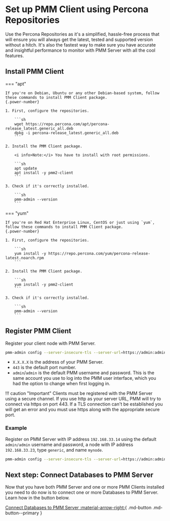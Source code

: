 # Set up PMM Client using Percona Repositories

Use the Percona Repositories as it's a simplified, hassle-free process that will ensure you will always get the latest, tested and supported version without a hitch. It's also the fastest way to make sure you have accurate and insightful performance to monitor with PMM Server with all the cool features.

## Install PMM Client

=== "apt"

    If you're on Debian, Ubuntu or any other Debian-based system, follow these commands to install PMM Client package.
    {.power-number}

    1. First, configure the repositories.

        ```sh
        wget https://repo.percona.com/apt/percona-release_latest.generic_all.deb
        dpkg -i percona-release_latest.generic_all.deb
        ```

    2. Install the PMM Client package.

        <i info>Note:</i> You have to install with root permissions.

        ```sh
        apt update
        apt install -y pmm2-client
        ```

    3. Check if it's correctly installed.

        ```sh
        pmm-admin --version
        ```

=== "yum"

    If you're on Red Hat Enterprise Linux, CentOS or just using `yum`, follow these commands to install PMM Client package.
    {.power-number}

    1. First, configure the repositories.

        ```sh
        yum install -y https://repo.percona.com/yum/percona-release-latest.noarch.rpm
        ```

    2. Install the PMM Client package.

        ```sh
        yum install -y pmm2-client
        ```

    3. Check if it's correctly installed.

        ```sh
        pmm-admin --version
        ```

## Register PMM Client

Register your client node with PMM Server.

```sh
pmm-admin config --server-insecure-tls --server-url=https://admin:admin@X.X.X.X:443
```

- `X.X.X.X` is the address of your PMM Server.
- `443` is the default port number.
- `admin`/`admin` is the default PMM username and password. This is the same account you use to log into the PMM user interface, which you had the option to change when first logging in.

!!! caution "Important"
    Clients must be registered with the PMM Server using a secure channel. If you use http as your server URL, PMM will try to connect via https on port 443. If a TLS connection can't be established you will get an error and you must use https along with the appropriate secure port.

### Example

Register on PMM Server with IP address `192.168.33.14` using the default `admin/admin` username and password, a node with IP address `192.168.33.23`, type `generic`, and name `mynode`.

```sh
pmm-admin config --server-insecure-tls --server-url=https://admin:admin@192.168.33.14:443 192.168.33.23 generic mynode
```


## Next step: Connect Databases to PMM Server

Now that you have both PMM Server and one or more PMM Clients installed you need to do now is to connect one or more Databases to PMM Server. Learn how in the button below.

[Connect Databases to PMM Server :material-arrow-right:](../connect-databases/index.md){ .md-button .md-button--primary }
